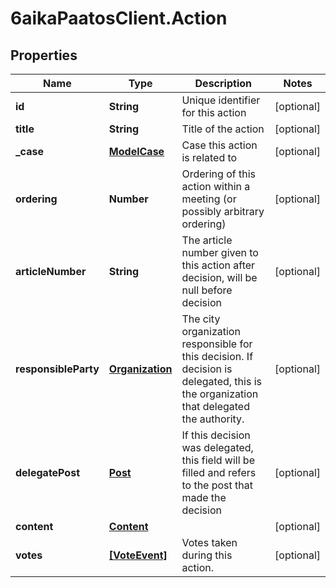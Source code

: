 # 6aikaPaatosClient.Action

## Properties
Name | Type | Description | Notes
------------ | ------------- | ------------- | -------------
**id** | **String** | Unique identifier for this action | [optional] 
**title** | **String** | Title of the action | [optional] 
**_case** | [**ModelCase**](ModelCase.md) | Case this action is related to | [optional] 
**ordering** | **Number** | Ordering of this action within a meeting (or possibly arbitrary ordering) | [optional] 
**articleNumber** | **String** | The article number given to this action after decision, will be null before decision | [optional] 
**responsibleParty** | [**Organization**](Organization.md) | The city organization responsible for this decision. If decision is delegated, this is the organization that delegated the authority. | [optional] 
**delegatePost** | [**Post**](Post.md) | If this decision was delegated, this field will be filled and refers to the post that made the decision | [optional] 
**content** | [**Content**](Content.md) |  | [optional] 
**votes** | [**[VoteEvent]**](VoteEvent.md) | Votes taken during this action. | [optional] 


